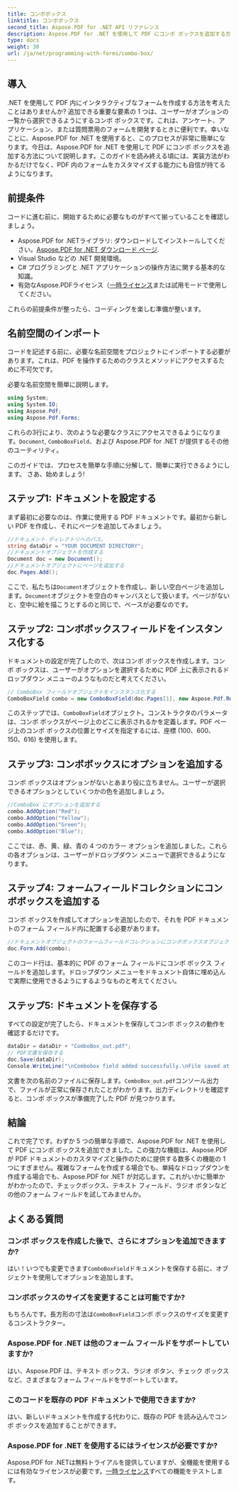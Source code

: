 ```yaml
---
title: コンボボックス
linktitle: コンボボックス
second_title: Aspose.PDF for .NET API リファレンス
description: Aspose.PDF for .NET を使用して PDF にコンボ ボックスを追加する方法を学びます。ステップ バイ ステップ ガイドに従って、インタラクティブな PDF フォームを簡単に作成します。
type: docs
weight: 30
url: /ja/net/programming-with-forms/combo-box/
---
```

## 導入

.NET を使用して PDF 内にインタラクティブなフォームを作成する方法を考えたことはありませんか? 追加できる重要な要素の 1 つは、ユーザーがオプションの一覧から選択できるようにするコンボ ボックスです。これは、アンケート、アプリケーション、または質問票用のフォームを開発するときに便利です。幸いなことに、Aspose.PDF for .NET を使用すると、このプロセスが非常に簡単になります。今日は、Aspose.PDF for .NET を使用して PDF にコンボ ボックスを追加する方法について説明します。このガイドを読み終える頃には、実装方法がわかるだけでなく、PDF 内のフォームをカスタマイズする能力にも自信が持てるようになります。

## 前提条件

コードに進む前に、開始するために必要なものがすべて揃っていることを確認しましょう。

- Aspose.PDF for .NETライブラリ: ダウンロードしてインストールしてください。[Aspose.PDF for .NET ダウンロード ページ](https://releases.aspose.com/pdf/net/).
- Visual Studio などの .NET 開発環境。
- C# プログラミングと .NET アプリケーションの操作方法に関する基本的な知識。
- 有効なAspose.PDFライセンス（[一時ライセンス](https://purchase.aspose.com/temporary-license/)または試用モードで使用してください。

これらの前提条件が整ったら、コーディングを楽しむ準備が整います。

## 名前空間のインポート

コードを記述する前に、必要な名前空間をプロジェクトにインポートする必要があります。これは、PDF を操作するためのクラスとメソッドにアクセスするために不可欠です。

必要な名前空間を簡単に説明します。

```csharp
using System;
using System.IO;
using Aspose.Pdf;
using Aspose.Pdf.Forms;
```

これらの3行により、次のような必要なクラスにアクセスできるようになります。`Document`, `ComboBoxField`、および Aspose.PDF for .NET が提供するその他のユーティリティ。

このガイドでは、プロセスを簡単な手順に分解して、簡単に実行できるようにします。 さあ、始めましょう!

## ステップ1: ドキュメントを設定する

まず最初に必要なのは、作業に使用する PDF ドキュメントです。最初から新しい PDF を作成し、それにページを追加してみましょう。

```csharp
//ドキュメント ディレクトリへのパス。
string dataDir = "YOUR DOCUMENT DIRECTORY";
//ドキュメントオブジェクトを作成する
Document doc = new Document();
//ドキュメントオブジェクトにページを追加する
doc.Pages.Add();
```

ここで、私たちは`Document`オブジェクトを作成し、新しい空白ページを追加します。`Document`オブジェクトを空白のキャンバスとして扱います。ページがないと、空中に絵を描こうとするのと同じで、ベースが必要なのです。

## ステップ2: コンボボックスフィールドをインスタンス化する

ドキュメントの設定が完了したので、次はコンボ ボックスを作成します。コンボ ボックスは、ユーザーがオプションを選択するために PDF 上に表示されるドロップダウン メニューのようなものだと考えてください。

```csharp
// ComboBox フィールドオブジェクトをインスタンス化する
ComboBoxField combo = new ComboBoxField(doc.Pages[1], new Aspose.Pdf.Rectangle(100, 600, 150, 616));
```

このステップでは、`ComboBoxField`オブジェクト。コンストラクタのパラメータは、コンボ ボックスがページ上のどこに表示されるかを定義します。PDF ページ上のコンボ ボックスの位置とサイズを指定するには、座標 (100、600、150、616) を使用します。

## ステップ3: コンボボックスにオプションを追加する

コンボ ボックスはオプションがないとあまり役に立ちません。ユーザーが選択できるオプションとしていくつかの色を追加しましょう。

```csharp
//ComboBox にオプションを追加する
combo.AddOption("Red");
combo.AddOption("Yellow");
combo.AddOption("Green");
combo.AddOption("Blue");
```

ここでは、赤、黄、緑、青の 4 つのカラー オプションを追加しました。これらの各オプションは、ユーザーがドロップダウン メニューで選択できるようになります。

## ステップ4: フォームフィールドコレクションにコンボボックスを追加する

コンボ ボックスを作成してオプションを追加したので、それを PDF ドキュメントのフォーム フィールド内に配置する必要があります。

```csharp
//ドキュメントオブジェクトのフォームフィールドコレクションにコンボボックスオブジェクトを追加します。
doc.Form.Add(combo);
```

このコード行は、基本的に PDF のフォーム フィールドにコンボ ボックス フィールドを追加します。ドロップダウン メニューをドキュメント自体に埋め込んで実際に使用できるようにするようなものと考えてください。

## ステップ5: ドキュメントを保存する

すべての設定が完了したら、ドキュメントを保存してコンボ ボックスの動作を確認するだけです。

```csharp
dataDir = dataDir + "ComboBox_out.pdf";
// PDF文書を保存する
doc.Save(dataDir);
Console.WriteLine("\nCombobox field added successfully.\nFile saved at " + dataDir);
```

文書を次の名前のファイルに保存します。`ComboBox_out.pdf`コンソール出力で、ファイルが正常に保存されたことがわかります。出力ディレクトリを確認すると、コンボ ボックスが準備完了した PDF が見つかります。

## 結論

これで完了です。わずか 5 つの簡単な手順で、Aspose.PDF for .NET を使用して PDF にコンボ ボックスを追加できました。この強力な機能は、Aspose.PDF が PDF ドキュメントのカスタマイズと操作のために提供する数多くの機能の 1 つにすぎません。複雑なフォームを作成する場合でも、単純なドロップダウンを作成する場合でも、Aspose.PDF for .NET が対応します。これがいかに簡単かがわかったので、チェックボックス、テキスト フィールド、ラジオ ボタンなどの他のフォーム フィールドを試してみませんか。

## よくある質問

### コンボ ボックスを作成した後で、さらにオプションを追加できますか?
はい！いつでも変更できます`ComboBoxField`ドキュメントを保存する前に、オブジェクトを使用してオプションを追加します。

### コンボボックスのサイズを変更することは可能ですか?
もちろんです。長方形の寸法は`ComboBoxField`コンボ ボックスのサイズを変更するコンストラクター。

### Aspose.PDF for .NET は他のフォーム フィールドをサポートしていますか?
はい、Aspose.PDF は、テキスト ボックス、ラジオ ボタン、チェック ボックスなど、さまざまなフォーム フィールドをサポートしています。

### このコードを既存の PDF ドキュメントで使用できますか?
はい、新しいドキュメントを作成する代わりに、既存の PDF を読み込んでコンボ ボックスを追加することができます。

### Aspose.PDF for .NET を使用するにはライセンスが必要ですか?
 Aspose.PDF for .NETは無料トライアルを提供していますが、全機能を使用するには有効なライセンスが必要です。[一時ライセンス](https://purchase.aspose.com/temporary-license/)すべての機能をテストします。